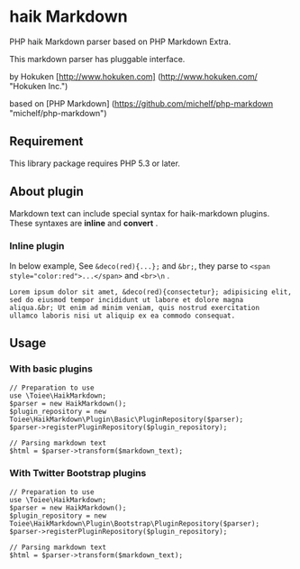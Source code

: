 haik Markdown
==============

PHP haik Markdown parser based on PHP Markdown Extra.

This markdown parser has pluggable interface.


by Hokuken
[http://www.hokuken.com] (http://www.hokuken.com/ "Hokuken Inc.")

based on [PHP Markdown] (https://github.com/michelf/php-markdown "michelf/php-markdown")



Requirement
-------------

This library package requires PHP 5.3 or later.


About plugin
--------------

Markdown text can include special syntax for haik-markdown plugins.
These syntaxes are **inline** and **convert** .

### Inline plugin

In below example, See `&deco(red){...};` and `&br;`,
they parse to `<span style="color:red">...</span>` and `<br>\n` .

    Lorem ipsum dolor sit amet, &deco(red){consectetur}; adipisicing elit,
    sed do eiusmod tempor incididunt ut labore et dolore magna
    aliqua.&br; Ut enim ad minim veniam, quis nostrud exercitation
    ullamco laboris nisi ut aliquip ex ea commodo consequat.


Usage
-------

### With basic plugins

    // Preparation to use
    use \Toiee\HaikMarkdown;
    $parser = new HaikMarkdown();
    $plugin_repository = new Toiee\HaikMarkdown\Plugin\Basic\PluginRepository($parser);
    $parser->registerPluginRepository($plugin_repository);
    
    // Parsing markdown text
    $html = $parser->transform($markdown_text);


### With Twitter Bootstrap plugins


    // Preparation to use
    use \Toiee\HaikMarkdown;
    $parser = new HaikMarkdown();
    $plugin_repository = new Toiee\HaikMarkdown\Plugin\Bootstrap\PluginRepository($parser);
    $parser->registerPluginRepository($plugin_repository);
    
    // Parsing markdown text
    $html = $parser->transform($markdown_text);


